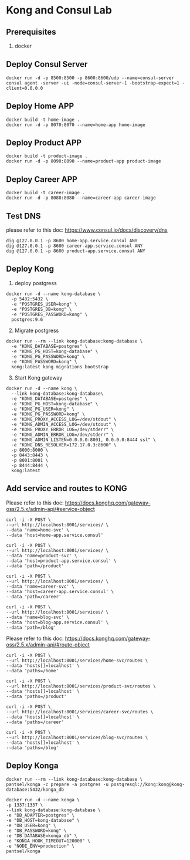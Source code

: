 # Kong and Consul Lab

## Prerequisites

1. docker

## Deploy Consul Server
```
docker run -d -p 8500:8500 -p 8600:8600/udp --name=consul-server consul agent -server -ui -node=consul-server-1 -bootstrap-expect=1 -client=0.0.0.0 
```


## Deploy Home APP
```
docker build -t home-image .
docker run -d -p 8070:8070 --name=home-app home-image
```

## Deploy Product APP
```
docker build -t product-image .
docker run -d -p 8090:8090 --name=product-app product-image
```

## Deploy Career APP
```
docker build -t career-image .
docker run -d -p 8080:8080 --name=career-app career-image
```

## Test DNS
please refer to this doc: https://www.consul.io/docs/discovery/dns
```
dig @127.0.0.1 -p 8600 home-app.service.consul ANY
dig @127.0.0.1 -p 8600 career-app.service.consul ANY
dig @127.0.0.1 -p 8600 product-app.service.consul ANY
```


## Deploy Kong

1. deploy postgress
```
docker run -d --name kong-database \
  -p 5432:5432 \
  -e "POSTGRES_USER=kong" \
  -e "POSTGRES_DB=kong" \
  -e "POSTGRES_PASSWORD=kong" \
  postgres:9.6
```

2. Migrate postgress
```
docker run --rm --link kong-database:kong-database \
  -e "KONG_DATABASE=postgres" \
  -e "KONG_PG_HOST=kong-database" \
  -e "KONG_PG_PASSWORD=kong" \
  -e "KONG_PASSWORD=kong" \
  kong:latest kong migrations bootstrap
```

3. Start Kong gateway
```
docker run -d --name kong \
  --link kong-database:kong-database\
  -e "KONG_DATABASE=postgres" \
  -e "KONG_PG_HOST=kong-database" \
  -e "KONG_PG_USER=kong" \
  -e "KONG_PG_PASSWORD=kong" \
  -e "KONG_PROXY_ACCESS_LOG=/dev/stdout" \
  -e "KONG_ADMIN_ACCESS_LOG=/dev/stdout" \
  -e "KONG_PROXY_ERROR_LOG=/dev/stderr" \
  -e "KONG_ADMIN_ERROR_LOG=/dev/stderr" \
  -e "KONG_ADMIN_LISTEN=0.0.0.0:8001, 0.0.0.0:8444 ssl" \
  -e "KONG_DNS_RESOLVER=172.17.0.3:8600" \
  -p 8000:8000 \
  -p 8443:8443 \
  -p 8001:8001 \
  -p 8444:8444 \
  kong:latest
```

## Add service and routes to KONG

Please refer to this doc: https://docs.konghq.com/gateway-oss/2.5.x/admin-api/#service-object
```
curl -i -X POST \
--url http://localhost:8001/services/ \
--data 'name=home-svc' \
--data 'host=home-app.service.consul'

curl -i -X POST \
--url http://localhost:8001/services/ \
--data 'name=product-svc' \
--data 'host=product-app.service.consul' \
--data 'path=/product'

curl -i -X POST \
--url http://localhost:8001/services/ \
--data 'name=career-svc' \
--data 'host=career-app.service.consul' \
--data 'path=/career'

curl -i -X POST \
--url http://localhost:8001/services/ \
--data 'name=blog-svc' \
--data 'host=blog-app.service.consul' \
--data 'path=/blog'
```

Please refer to this doc: https://docs.konghq.com/gateway-oss/2.5.x/admin-api/#route-object
```
curl -i -X POST \
--url http://localhost:8001/services/home-svc/routes \
--data 'hosts[]=localhost' \
--data 'paths=/home'

curl -i -X POST \
--url http://localhost:8001/services/product-svc/routes \
--data 'hosts[]=localhost' \
--data 'paths=/product'

curl -i -X POST \
--url http://localhost:8001/services/career-svc/routes \
--data 'hosts[]=localhost' \
--data 'paths=/career'

curl -i -X POST \
--url http://localhost:8001/services/blog-svc/routes \
--data 'hosts[]=localhost' \
--data 'paths=/blog'
```


## Deploy Konga

```
docker run --rm --link kong-database:kong-database \
pantsel/konga -c prepare -a postgres -u postgresql://kong:kong@kong-database:5432/konga_db

docker run -d --name konga \
-p 1337:1337 \
--link kong-database:kong-database \
-e "DB_ADAPTER=postgres" \
-e "DB_HOST=kong-database" \
-e "DB_USER=kong" \
-e "DB_PASSWORD=kong" \
-e "DB_DATABASE=konga_db" \
-e "KONGA_HOOK_TIMEOUT=120000" \
-e "NODE_ENV=production" \
pantsel/konga
```